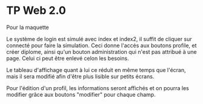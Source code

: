 # TP Web 2.0

Pour la maquette

Le système de login est simulé avec index et index2, il suffit de cliquer sur connecté pour faire la simulation. Ceci donne l'accés aux boutons profile, et créer diplome, ainsi qu'un bouton administration qui n'est pas attribué à une page. Celui ci peut être enlevé celon les besoins.

Le tableau d'affichage quant à lui ce réduit en même temps que l'écran, mais il sera modifié afin d'être plus lisible sur petits écrans.

Pour l'édition d'un profil, les informations seront affichés et on pourra les modifier grâce aux boutons "modifier" pour chaque champ.
